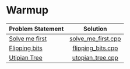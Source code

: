 # Warmup

|                           Problem Statement                            |                  Solution                  |
|:-----------------------------------------------------------------------|:------------------------------------------:|
| [Solve me first](https://www.hackerrank.com/challenges/solve-me-first) | [solve_me_first.cpp](./solve_me_first.cpp) |
| [Flipping bits](https://www.hackerrank.com/challenges/flipping-bits)   | [flipping_bits.cpp](./flipping_bits.cpp)   |
| [Utipian Tree](https://www.hackerrank.com/challenges/utopian-tree)     | [utopian_tree.cpp](./utopian_tree.cpp)     |
